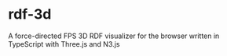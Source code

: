 # rdf-3d
A force-directed FPS 3D RDF visualizer for the browser written in TypeScript with Three.js and N3.js
